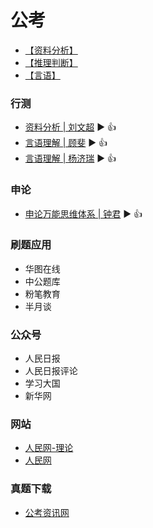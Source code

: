 # 公考

- [【资料分析】](./docs/资料分析.md)
- [【推理判断】](./docs/推理判断.md)
- [【言语】](./docs/言语.md)

### 行测

- [资料分析 | 刘文超](https://www.bilibili.com/video/BV1f4411C7z5) ▶️ 👍
- [言语理解 | 顾斐](https://www.bilibili.com/video/BV1ft411b72C) ▶️ 👍
- [言语理解 | 杨济瑞](https://www.bilibili.com/video/BV1BD4y1Q7t8) ▶️ 👍

### 申论

- [申论万能思维体系 | 钟君](https://www.bilibili.com/video/BV1mV411o7nw) ▶️ 👍

### 刷题应用

- 华图在线
- 中公题库
- 粉笔教育
- 半月谈

### 公众号

- 人民日报
- 人民日报评论
- 学习大国
- 新华网

### 网站

- [人民网-理论](http://theory.people.com.cn/)
- [人民网](http://people.com.cn/)

### 真题下载

- [公考资讯网](http://www.chinagwy.org/html/stzx/index.html)